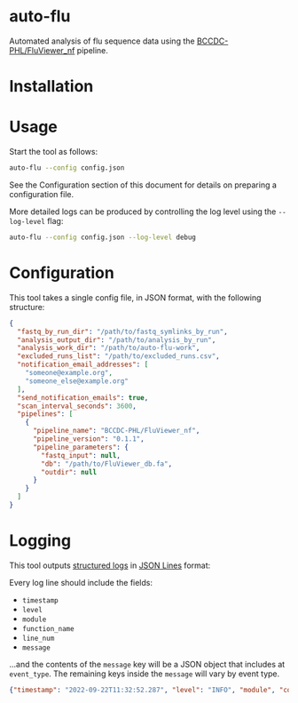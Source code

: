 # auto-flu
Automated analysis of flu sequence data using the [BCCDC-PHL/FluViewer_nf](https://github.com/BCCDC-PHL/FluViewer_nf) pipeline.

# Installation

# Usage
Start the tool as follows:

```bash
auto-flu --config config.json
```

See the Configuration section of this document for details on preparing a configuration file.

More detailed logs can be produced by controlling the log level using the `--log-level` flag:

```bash
auto-flu --config config.json --log-level debug
```

# Configuration
This tool takes a single config file, in JSON format, with the following structure:

```json
{
  "fastq_by_run_dir": "/path/to/fastq_symlinks_by_run",
  "analysis_output_dir": "/path/to/analysis_by_run",
  "analysis_work_dir": "/path/to/auto-flu-work",
  "excluded_runs_list": "/path/to/excluded_runs.csv",
  "notification_email_addresses": [
	"someone@example.org",
	"someone_else@example.org"
  ],
  "send_notification_emails": true,
  "scan_interval_seconds": 3600,
  "pipelines": [
    {
      "pipeline_name": "BCCDC-PHL/FluViewer_nf",
      "pipeline_version": "0.1.1",
      "pipeline_parameters": {
  	    "fastq_input": null,
   	    "db": "/path/to/FluViewer_db.fa",
   	    "outdir": null
      }
    }
  ]
}
```

# Logging
This tool outputs [structured logs](https://www.honeycomb.io/blog/structured-logging-and-your-team/) in [JSON Lines](https://jsonlines.org/) format:

Every log line should include the fields:

- `timestamp`
- `level`
- `module`
- `function_name`
- `line_num`
- `message`

...and the contents of the `message` key will be a JSON object that includes at `event_type`. The remaining keys inside the `message` will vary by event type.

```json
{"timestamp": "2022-09-22T11:32:52.287", "level": "INFO", "module", "core", "function_name": "scan", "line_num", 56, "message": {"event_type": "scan_start"}}
```
